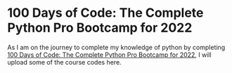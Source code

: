 # 100 Days of Code: The Complete Python Pro Bootcamp for 2022

As I am on the journey to complete my knowledge of python by completing [100 Days of Code: The Complete Python Pro Bootcamp for 2022](https://www.udemy.com/course/100-days-of-code/), I will upload some of the course codes here.

